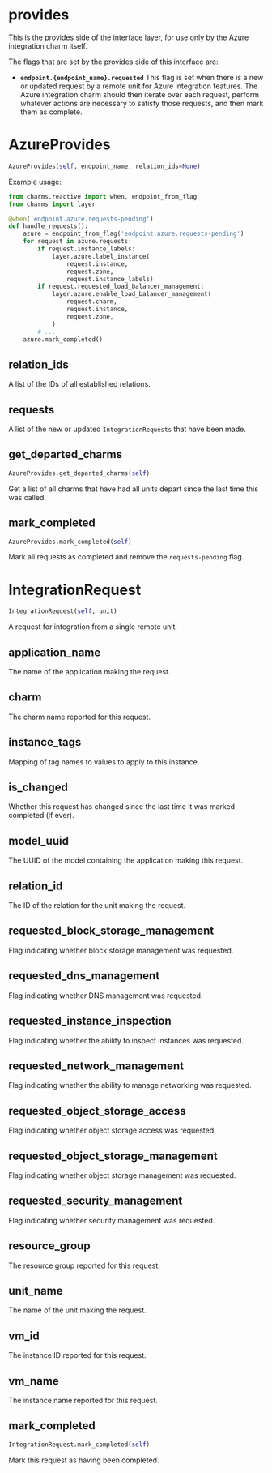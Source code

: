 <h1 id="provides">provides</h1>


This is the provides side of the interface layer, for use only by the Azure
integration charm itself.

The flags that are set by the provides side of this interface are:

* **`endpoint.{endpoint_name}.requested`** This flag is set when there is
  a new or updated request by a remote unit for Azure integration features.
  The Azure integration charm should then iterate over each request, perform
  whatever actions are necessary to satisfy those requests, and then mark
  them as complete.

<h1 id="provides.AzureProvides">AzureProvides</h1>

```python
AzureProvides(self, endpoint_name, relation_ids=None)
```

Example usage:

```python
from charms.reactive import when, endpoint_from_flag
from charms import layer

@when('endpoint.azure.requests-pending')
def handle_requests():
    azure = endpoint_from_flag('endpoint.azure.requests-pending')
    for request in azure.requests:
        if request.instance_labels:
            layer.azure.label_instance(
                request.instance,
                request.zone,
                request.instance_labels)
        if request.requested_load_balancer_management:
            layer.azure.enable_load_balancer_management(
                request.charm,
                request.instance,
                request.zone,
            )
        # ...
    azure.mark_completed()
```

<h2 id="provides.AzureProvides.relation_ids">relation_ids</h2>


A list of the IDs of all established relations.

<h2 id="provides.AzureProvides.requests">requests</h2>


A list of the new or updated `IntegrationRequests` that
have been made.

<h2 id="provides.AzureProvides.get_departed_charms">get_departed_charms</h2>

```python
AzureProvides.get_departed_charms(self)
```

Get a list of all charms that have had all units depart since the
last time this was called.

<h2 id="provides.AzureProvides.mark_completed">mark_completed</h2>

```python
AzureProvides.mark_completed(self)
```

Mark all requests as completed and remove the `requests-pending` flag.

<h1 id="provides.IntegrationRequest">IntegrationRequest</h1>

```python
IntegrationRequest(self, unit)
```

A request for integration from a single remote unit.

<h2 id="provides.IntegrationRequest.application_name">application_name</h2>


The name of the application making the request.

<h2 id="provides.IntegrationRequest.charm">charm</h2>


The charm name reported for this request.

<h2 id="provides.IntegrationRequest.instance_tags">instance_tags</h2>


Mapping of tag names to values to apply to this instance.

<h2 id="provides.IntegrationRequest.is_changed">is_changed</h2>


Whether this request has changed since the last time it was
marked completed (if ever).

<h2 id="provides.IntegrationRequest.model_uuid">model_uuid</h2>


The UUID of the model containing the application making this request.

<h2 id="provides.IntegrationRequest.relation_id">relation_id</h2>


The ID of the relation for the unit making the request.

<h2 id="provides.IntegrationRequest.requested_block_storage_management">requested_block_storage_management</h2>


Flag indicating whether block storage management was requested.

<h2 id="provides.IntegrationRequest.requested_dns_management">requested_dns_management</h2>


Flag indicating whether DNS management was requested.

<h2 id="provides.IntegrationRequest.requested_instance_inspection">requested_instance_inspection</h2>


Flag indicating whether the ability to inspect instances was requested.

<h2 id="provides.IntegrationRequest.requested_network_management">requested_network_management</h2>


Flag indicating whether the ability to manage networking was requested.

<h2 id="provides.IntegrationRequest.requested_object_storage_access">requested_object_storage_access</h2>


Flag indicating whether object storage access was requested.

<h2 id="provides.IntegrationRequest.requested_object_storage_management">requested_object_storage_management</h2>


Flag indicating whether object storage management was requested.

<h2 id="provides.IntegrationRequest.requested_security_management">requested_security_management</h2>


Flag indicating whether security management was requested.

<h2 id="provides.IntegrationRequest.resource_group">resource_group</h2>


The resource group reported for this request.

<h2 id="provides.IntegrationRequest.unit_name">unit_name</h2>


The name of the unit making the request.

<h2 id="provides.IntegrationRequest.vm_id">vm_id</h2>


The instance ID reported for this request.

<h2 id="provides.IntegrationRequest.vm_name">vm_name</h2>


The instance name reported for this request.

<h2 id="provides.IntegrationRequest.mark_completed">mark_completed</h2>

```python
IntegrationRequest.mark_completed(self)
```

Mark this request as having been completed.

